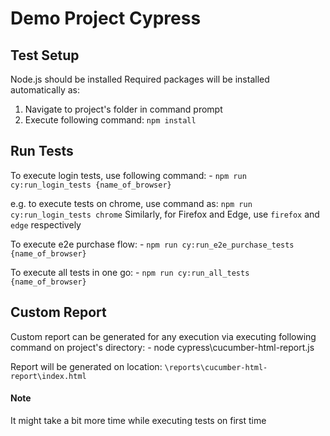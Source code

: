 # Demo Project Cypress

## Test Setup

Node.js should be installed 
Required packages will be installed automatically as:
1. Navigate to project's folder in command prompt
2. Execute following command:
`npm install`

## Run Tests

To execute login tests, use following command:
    - `npm run cy:run_login_tests {name_of_browser}`
    
e.g. to execute tests on chrome, use command as: `npm run cy:run_login_tests chrome`
Similarly, for Firefox and Edge, use `firefox` and `edge` respectively


To execute e2e purchase flow:
    - `npm run cy:run_e2e_purchase_tests {name_of_browser}`

To execute all tests in one go:
    - `npm run cy:run_all_tests {name_of_browser}`

## Custom Report

Custom report can be generated for any execution via executing following command on project's directory:
    - node cypress\cucumber-html-report.js

Report will be generated on location: `\reports\cucumber-html-report\index.html`

#### Note
It might take a bit more time while executing tests on first time
